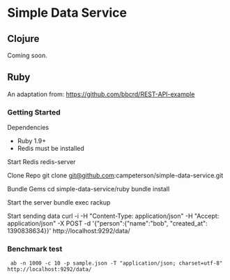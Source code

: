 # Simple Data Service

## Clojure
Coming soon.

## Ruby
An adaptation from: https://github.com/bbcrd/REST-API-example

### Getting Started

Dependencies

- Ruby 1.9+
- Redis must be installed

Start Redis
    redis-server

Clone Repo
    git clone git@github.com:campeterson/simple-data-service.git

Bundle Gems
    cd simple-data-service/ruby
    bundle install

Start the server
    bundle exec rackup

Start sending data
    curl -i -H "Content-Type: application/json" -H "Accept: application/json" -X POST -d '{"person":{"name":"bob", "created_at": 1390838634}}' http://localhost:9292/data/

### Benchmark test
     ab -n 1000 -c 10 -p sample.json -T "application/json; charset=utf-8" http://localhost:9292/data/
